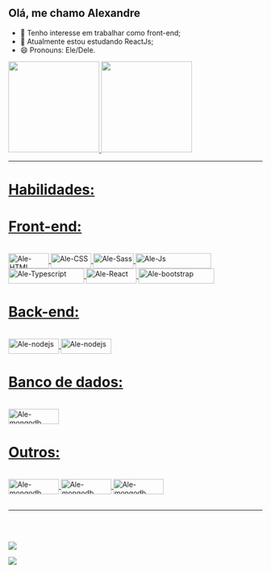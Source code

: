 ## Olá, me chamo Alexandre 

- 🔭 Tenho interesse em trabalhar como front-end;
- 🌱 Atualmente estou estudando ReactJs;
- 😄 Pronouns: Ele/Dele.


<div>
  <a href="https://github.com/Alexandre192001">
  <img height="180em" src="https://github-readme-stats.vercel.app/api?username=Alexandre192001&show_icons=true&theme=dark&include_all_commits=true&count_private=true"/>
  <img height="180em" src="https://github-readme-stats.vercel.app/api/top-langs/?username=Alexandre192001&layout=compact&langs_count=7&theme=dark"/>
</div>
<hr>
  <h1>Habilidades:</h1>
  <h1>Front-end:</h2>
  <div style="display: inline_block"><br>
    <img align="center" alt="Ale-HTML" height="30" width="80" src="https://img.shields.io/badge/HTML5-E34F26?style=for-the-badge&logo=html5&logoColor=white">
    <img align="center" alt="Ale-CSS" height="30" width="80" src="https://img.shields.io/badge/CSS3-1572B6?style=for-the-badge&logo=css3&logoColor=white">
    <img align="center" alt="Ale-Sass" height="30" width="80" src="https://img.shields.io/badge/Sass-CC6699?style=for-the-badge&logo=sass&logoColor=white">
  <img align="center" alt="Ale-Js" height="30" width="150" src="https://img.shields.io/badge/JavaScript-323330?style=for-the-badge&logo=javascript&logoColor=F7DF1E">
    <img align="center" alt="Ale-Typescript" height="30" width="150" src="https://img.shields.io/badge/TypeScript-007ACC?style=for-the-badge&logo=typescript&logoColor=white">
  <img align="center" alt="Ale-React" height="30" width="100" src="https://img.shields.io/badge/React-20232A?style=for-the-badge&logo=react&logoColor=61DAFB">
  <img align="center" alt="Ale-bootstrap" height="30" width="150" src="https://img.shields.io/badge/Bootstrap-563D7C?style=for-the-badge&logo=bootstrap&logoColor=white">

  <h1>Back-end:</h2>
  <div style="display: inline_block"><br>
 <img align="center" alt="Ale-nodejs" height="30" width="100" src="https://img.shields.io/badge/Node.js-43853D?style=for-the-badge&logo=node.js&logoColor=white">
 <img align="center" alt="Ale-nodejs" height="30" width="100" src="https://img.shields.io/badge/Express.js-404D59?style=for-the-badge">

</div>

 <h1>Banco de dados:</h2>
  <div style="display: inline_block"><br>
<img align="center" alt="Ale-mongodb" height="30" width="100" src="https://img.shields.io/badge/MongoDB-4EA94B?style=for-the-badge&logo=mongodb&logoColor=white">
</div>

 <h1>Outros:</h2>
  <div style="display: inline_block"><br>
<img align="center" alt="Ale-mongodb" height="30" width="100" src="https://img.shields.io/badge/Netlify-00C7B7?style=for-the-badge&logo=netlify&logoColor=white">
<img align="center" alt="Ale-mongodb" height="30" width="100" src="https://img.shields.io/badge/Heroku-430098?style=for-the-badge&logo=heroku&logoColor=white">
<img align="center" alt="Ale-mongodb" height="30" width="100" src="https://img.shields.io/badge/GitHub-100000?style=for-the-badge&logo=github&logoColor=white">
</div>

  <br>
  <hr>
<br>

 <div style="display: inline_block"><br>
       
  <a style="display: block" href = "https://mail.google.com/mail/u/0/#inbox"><img src="https://img.shields.io/badge/-Gmail-%23333?style=for-the-badge&logo=gmail&logoColor=white" target="_blank"></a>
    
  <a style="display: block"  href="https://www.linkedin.com/in/alexandre-j%C3%BAnior-front-end/" target="_blank"><img src="https://img.shields.io/badge/-LinkedIn-%230077B5?style=for-the-badge&logo=linkedin&logoColor=white" target="_blank"></a> 
</div>

 
  
